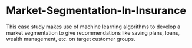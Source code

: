 # Market-Segmentation-In-Insurance
This case  study makes use of machine learning algorithms to develop a market segmentation to give recommendations like saving plans, loans, wealth management, etc. on target customer groups. 
